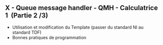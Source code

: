 <h2 dir="auto" id="h_19145186881655196198344"><strong>X - Queue message handler&nbsp;</strong><strong>- QMH&nbsp;</strong><strong>- Calculatrice 1&nbsp;</strong><strong>&nbsp;</strong><strong>(Partie 2 /3)</strong></h2>

<ul dir="auto">
<li>Utilisation et modification du Template (passer du standard NI au standard TDF)</li>
<li>Bonnes pratiques de programmation</li>
</ul>
